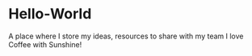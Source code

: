 # Hello-World
A place where I store my ideas, resources to share with my team
I love Coffee with Sunshine!
